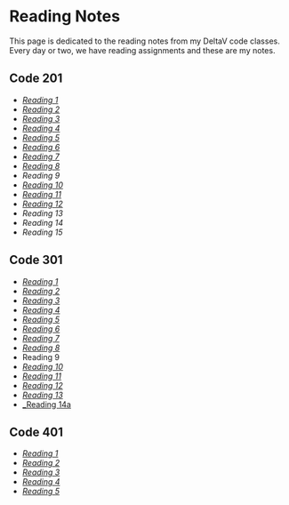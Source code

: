 # Reading Notes

This page is dedicated to the reading notes from my DeltaV code classes. Every day or two, we have reading assignments and these are my notes. 

## Code 201

* [_Reading 1_](class-01.md)
* [_Reading 2_](class-02.md)
* [_Reading 3_](class-03.md)
* [_Reading 4_](class-04.md)
* [_Reading 5_](class-05.md)
* [_Reading 6_](class-06.md)
* [_Reading 7_](class-07.md)
* [_Reading 8_](class-08.md)
* _Reading 9_
* [_Reading 10_](class-10.md)
* [_Reading 11_](class-11.md)
* [_Reading 12_](class-12.md)
* _Reading 13_
* _Reading 14_
* _Reading 15_

## Code 301

* [_Reading 1_](301read-01.md)
* [_Reading 2_](301read-02.md)
* [_Reading 3_](301read-03.md)
* [_Reading 4_](301read-04.md)
* [_Reading 5_](301read-05.md)
* [_Reading 6_](301read-06.md)
* [_Reading 7_](301read-07.md)
* [_Reading 8_](301read-08.md)
* Reading 9
* [_Reading 10_](301read-10.md)
* [_Reading 11_](301read-11.md)
* [_Reading 12_](301read-12.md)
* [_Reading 13_](301read-13.md)
* [_Reading 14a](301read-14a.md)

## Code 401
* [_Reading 1_](401read-01.md)
* [_Reading 2_](401read-02.md)
* [_Reading 3_](401read-03.md)
* [_Reading 4_](401read-04.md)
* [_Reading 5_](401read-05.md)


